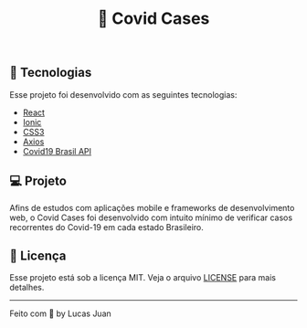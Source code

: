 <h1 align="center">
  💊️ Covid Cases
</h1>
<br>

## 🚀️ Tecnologias

Esse projeto foi desenvolvido com as seguintes tecnologias:

- [React](https://reactjs.org)
- [Ionic](https://ionicframework.com/)
- [CSS3](https://developer.mozilla.org/pt-BR/docs/Archive/CSS3)
- [Axios](https://github.com/axios/axios)
- [Covid19 Brasil API](https://github.com/devarthurribeiro/covid19-brazil-api)

## 💻 Projeto

Afins de estudos com aplicações mobile e frameworks de desenvolvimento web, o Covid Cases foi desenvolvido com intuito mínimo de verificar casos recorrentes do Covid-19 em cada estado Brasileiro. 

## 📜️ Licença

Esse projeto está sob a licença MIT. Veja o arquivo [LICENSE](LICENSE.md) para mais detalhes.

---

Feito com 💜️ by Lucas Juan